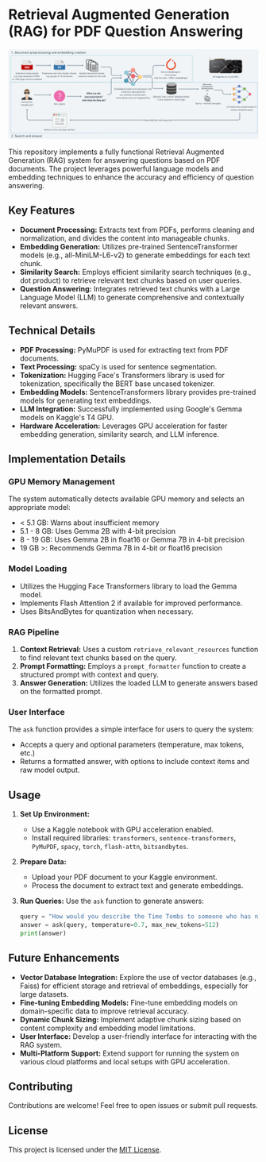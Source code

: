 # Retrieval Augmented Generation (RAG) for PDF Question Answering

![Workflow Image](flowchart.png)

This repository implements a fully functional Retrieval Augmented Generation (RAG) system for answering questions based on PDF documents. The project leverages powerful language models and embedding techniques to enhance the accuracy and efficiency of question answering.

## Key Features

* **Document Processing:** Extracts text from PDFs, performs cleaning and normalization, and divides the content into manageable chunks.
* **Embedding Generation:** Utilizes pre-trained SentenceTransformer models (e.g., all-MiniLM-L6-v2) to generate embeddings for each text chunk.
* **Similarity Search:** Employs efficient similarity search techniques (e.g., dot product) to retrieve relevant text chunks based on user queries.
* **Question Answering:** Integrates retrieved text chunks with a Large Language Model (LLM) to generate comprehensive and contextually relevant answers.

## Technical Details

* **PDF Processing:** PyMuPDF is used for extracting text from PDF documents.
* **Text Processing:** spaCy is used for sentence segmentation.
* **Tokenization:** Hugging Face's Transformers library is used for tokenization, specifically the BERT base uncased tokenizer.
* **Embedding Models:** SentenceTransformers library provides pre-trained models for generating text embeddings.
* **LLM Integration:** Successfully implemented using Google's Gemma models on Kaggle's T4 GPU.
* **Hardware Acceleration:** Leverages GPU acceleration for faster embedding generation, similarity search, and LLM inference.

## Implementation Details

### GPU Memory Management
The system automatically detects available GPU memory and selects an appropriate model:
- < 5.1 GB: Warns about insufficient memory
- 5.1 - 8 GB: Uses Gemma 2B with 4-bit precision
- 8 - 19 GB: Uses Gemma 2B in float16 or Gemma 7B in 4-bit precision
- 19 GB >: Recommends Gemma 7B in 4-bit or float16 precision

### Model Loading
- Utilizes the Hugging Face Transformers library to load the Gemma model.
- Implements Flash Attention 2 if available for improved performance.
- Uses BitsAndBytes for quantization when necessary.

### RAG Pipeline
1. **Context Retrieval:** Uses a custom `retrieve_relevant_resources` function to find relevant text chunks based on the query.
2. **Prompt Formatting:** Employs a `prompt_formatter` function to create a structured prompt with context and query.
3. **Answer Generation:** Utilizes the loaded LLM to generate answers based on the formatted prompt.

### User Interface
The `ask` function provides a simple interface for users to query the system:
- Accepts a query and optional parameters (temperature, max tokens, etc.)
- Returns a formatted answer, with options to include context items and raw model output.

## Usage

1. **Set Up Environment:**
   - Use a Kaggle notebook with GPU acceleration enabled.
   - Install required libraries: `transformers`, `sentence-transformers`, `PyMuPDF`, `spacy`, `torch`, `flash-attn`, `bitsandbytes`.

2. **Prepare Data:**
   - Upload your PDF document to your Kaggle environment.
   - Process the document to extract text and generate embeddings.

3. **Run Queries:**
   Use the `ask` function to generate answers:
   ```python
   query = "How would you describe the Time Tombs to someone who has not read Hyperion?"
   answer = ask(query, temperature=0.7, max_new_tokens=512)
   print(answer)

## Future Enhancements

* **Vector Database Integration:** Explore the use of vector databases (e.g., Faiss) for efficient storage and retrieval of embeddings, especially for large datasets.
* **Fine-tuning Embedding Models:** Fine-tune embedding models on domain-specific data to improve retrieval accuracy.
* **Dynamic Chunk Sizing:** Implement adaptive chunk sizing based on content complexity and embedding model limitations.
* **User Interface:** Develop a user-friendly interface for interacting with the RAG system.
* **Multi-Platform Support:** Extend support for running the system on various cloud platforms and local setups with GPU acceleration.

## Contributing

Contributions are welcome! Feel free to open issues or submit pull requests.


## License

This project is licensed under the [MIT License](LICENSE).
